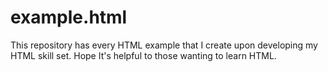# example.html
This repository has every HTML example that I create upon developing my HTML skill set. Hope It's helpful to those wanting to learn HTML.
